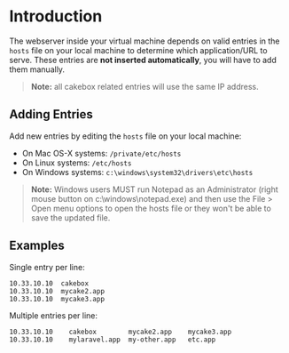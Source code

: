 # Introduction

The webserver inside your virtual machine depends on valid entries in the
``hosts`` file on your local machine to determine which application/URL to serve.
These entries are **not inserted automatically**, you will have
to add them manually.

> **Note:** all cakebox related entries will use the same IP address.

## Adding Entries

Add new entries by editing the ``hosts`` file on your local machine:

- On Mac OS-X systems: ``/private/etc/hosts``
- On Linux systems: ``/etc/hosts``
- On Windows systems: ``c:\windows\system32\drivers\etc\hosts``

> **Note:** Windows users MUST run Notepad as an Administrator (right
> mouse button on c:\windows\notepad.exe) and then use the File > Open menu
> options to open the hosts file or they won't be able to save the updated file.

## Examples

Single entry per line:

```
10.33.10.10  cakebox
10.33.10.10  mycake2.app
10.33.10.10  mycake3.app
```

Multiple entries per line:

```
10.33.10.10    cakebox        mycake2.app    mycake3.app
10.33.10.10    mylaravel.app  my-other.app   etc.app
```
